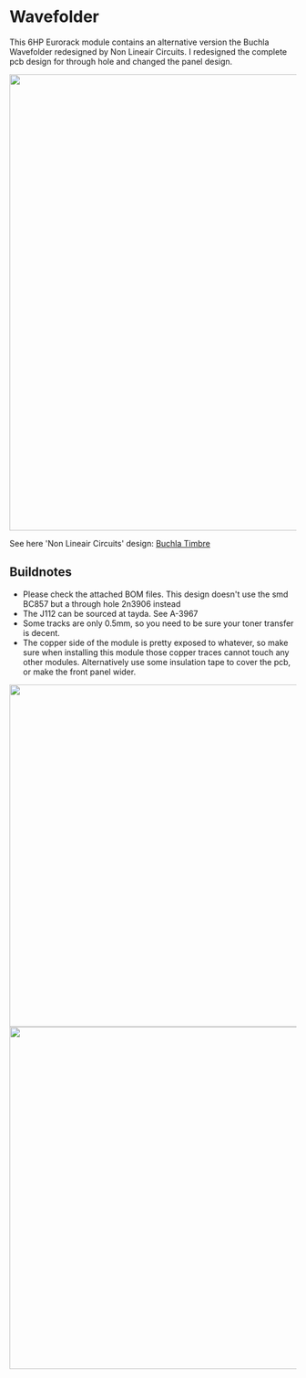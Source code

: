 # Wavefolder

This 6HP Eurorack module contains an alternative version the Buchla Wavefolder redesigned by Non Lineair Circuits. I redesigned the complete pcb design for through hole and changed the panel design.

<img src="https://raw.githubusercontent.com/PierreIsCoding/sdiy/main/Wavefolder/images/20211202_220416.jpg" height="800" />

See here 'Non Lineair Circuits' design:
[Buchla Timbre](https://www.nonlinearcircuits.com/search?q=timbre&f_collectionId=5e753b733558ab3e79ff1235)

## Buildnotes
* Please check the attached BOM files. This design doesn't use the smd BC857 but a through hole 2n3906 instead
* The J112 can be sourced at tayda. See A-3967
* Some tracks are only 0.5mm, so you need to be sure your toner transfer is decent.
* The copper side of the module is pretty exposed to whatever, so make sure when installing this module those copper traces cannot touch any other modules. Alternatively use some insulation tape to cover the pcb, or make the front panel wider.

<img src="https://raw.githubusercontent.com/PierreIsCoding/sdiy/main/Wavefolder/images/20211202_220630.jpg" height="600" /> <img src="https://raw.githubusercontent.com/PierreIsCoding/sdiy/main/Wavefolder/images/20211202_220437.jpg" height="600" />



